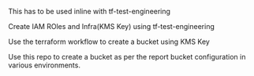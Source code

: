 This has to be used inline with tf-test-engineering

Create IAM ROles and Infra(KMS Key) using tf-test-engineering

Use the terraform workflow to create a bucket using KMS Key

Use this repo to create a bucket as per the report bucket configuration in various environments.